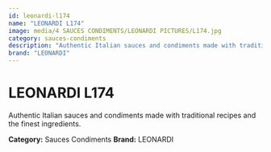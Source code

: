 ```yaml
---
id: leonardi-l174
name: "LEONARDI L174"
image: media/4 SAUCES CONDIMENTS/LEONARDI PICTURES/L174.jpg
category: sauces-condiments
description: "Authentic Italian sauces and condiments made with traditional recipes and the finest ingredients."
brand: "LEONARDI"
---
```


# LEONARDI L174

Authentic Italian sauces and condiments made with traditional recipes and the finest ingredients.

**Category:** Sauces Condiments
**Brand:** LEONARDI
